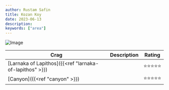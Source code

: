 ```yaml
---
author: Rustam Safin
title: Kozan Koy
date: 2023-06-13
description:
keywords: ["area"]
---
```


![Image](/kozan-koy/map.jpg)

| Crag                                                    | Description | Rating |
| ------------------------------------------------------- | ----------- | ------ |
| [Larnaka of Lapithos]({{<ref "larnaka-of-lapithos" >}}) |             | ⭐⭐⭐⭐⭐  |
| [Canyon]({{<ref "canyon" >}})                           |             | ⭐⭐⭐⭐⭐  |
